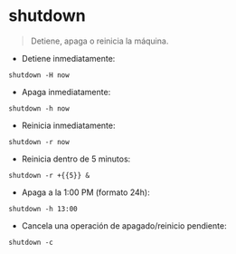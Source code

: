 # shutdown

> Detiene, apaga o reinicia la máquina.

- Detiene inmediatamente:

`shutdown -H now`

- Apaga inmediatamente:

`shutdown -h now`

- Reinicia inmediatamente:

`shutdown -r now`

- Reinicia dentro de 5 minutos:

`shutdown -r +{{5}} &`

- Apaga a la 1:00 PM (formato 24h):

`shutdown -h 13:00`

- Cancela una operación de apagado/reinicio pendiente:

`shutdown -c`
